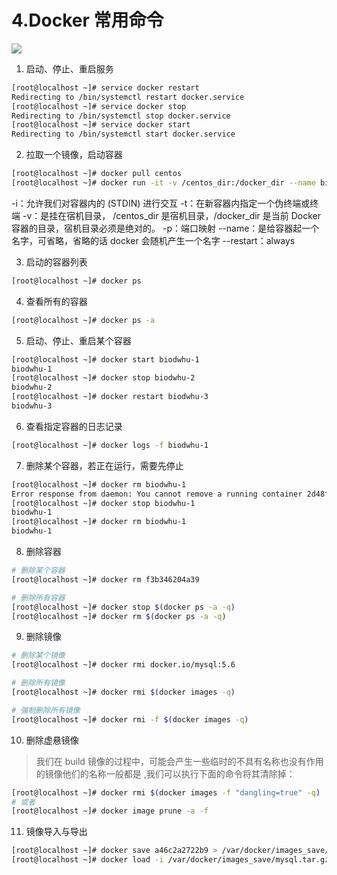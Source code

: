 # 4.Docker 常用命令
![](/images/docker-cmd.png)

1. 启动、停止、重启服务
```bash
[root@localhost ~]# service docker restart
Redirecting to /bin/systemctl restart docker.service
[root@localhost ~]# service docker stop
Redirecting to /bin/systemctl stop docker.service
[root@localhost ~]# service docker start
Redirecting to /bin/systemctl start docker.service
```
2. 拉取一个镜像，启动容器
```bash
[root@localhost ~]# docker pull centos
[root@localhost ~]# docker run -it -v /centos_dir:/docker_dir --name biodwhu-1 centos
```
-i：允许我们对容器内的 (STDIN) 进行交互
-t：在新容器内指定一个伪终端或终端
-v：是挂在宿机目录， /centos_dir 是宿机目录，/docker_dir 是当前 Docker 容器的目录，宿机目录必须是绝对的。
-p：端口映射
--name：是给容器起一个名字，可省略，省略的话 docker 会随机产生一个名字
--restart：always

3. 启动的容器列表
```bash
[root@localhost ~]# docker ps
```

4. 查看所有的容器
```bash
[root@localhost ~]# docker ps -a
```

5. 启动、停止、重启某个容器
```bash
[root@localhost ~]# docker start biodwhu-1
biodwhu-1
[root@localhost ~]# docker stop biodwhu-2
biodwhu-2
[root@localhost ~]# docker restart biodwhu-3
biodwhu-3
```

6. 查看指定容器的日志记录
```bash
[root@localhost ~]# docker logs -f biodwhu-1
```

7. 删除某个容器，若正在运行，需要先停止
```bash
[root@localhost ~]# docker rm biodwhu-1
Error response from daemon: You cannot remove a running container 2d48fc5b7c17b01e6247cbc012013306faf1e54f24651d5e16d6db4e15f92d33. Stop the container before attempting removal or use -f
[root@localhost ~]# docker stop biodwhu-1
biodwhu-1
[root@localhost ~]# docker rm biodwhu-1
biodwhu-1
```

8. 删除容器
```bash
# 删除某个容器
[root@localhost ~]# docker rm f3b346204a39

# 删除所有容器
[root@localhost ~]# docker stop $(docker ps -a -q)
[root@localhost ~]# docker rm $(docker ps -a -q)
```

9. 删除镜像
```bash
# 删除某个镜像
[root@localhost ~]# docker rmi docker.io/mysql:5.6

# 删除所有镜像
[root@localhost ~]# docker rmi $(docker images -q)

# 强制删除所有镜像
[root@localhost ~]# docker rmi -f $(docker images -q)
```

10. 删除虚悬镜像
>我们在 build 镜像的过程中，可能会产生一些临时的不具有名称也没有作用的镜像他们的名称一般都是 <none> ,我们可以执行下面的命令将其清除掉：
```bash
[root@localhost ~]# docker rmi $(docker images -f "dangling=true" -q)
# 或者
[root@localhost ~]# docker image prune -a -f
```

11. 镜像导入与导出
```bash
[root@localhost ~]# docker save a46c2a2722b9 > /var/docker/images_save/mysql.tar.gz
[root@localhost ~]# docker load -i /var/docker/images_save/mysql.tar.gz

```
